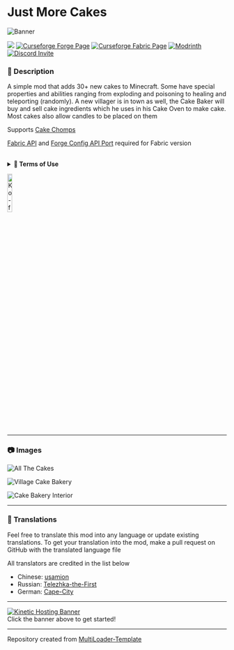# Just More Cakes

![Banner](https://i.imgur.com/OSN1fFh.png)

![](https://img.shields.io/badge/Mod%20Loaders-Forge%20%26%20Fabric-green?style=for-the-badge)
[![Curseforge Forge Page](https://img.shields.io/badge/Curseforge%20Page-Forge-orange?style=for-the-badge&logo=curseforge "Curseforge Forge page")](https://www.curseforge.com/minecraft/mc-mods/just-more-cakes)
[![Curseforge Fabric Page](https://img.shields.io/badge/Curseforge%20Page-Fabric-orange?style=for-the-badge&logo=curseforge "Curseforge Fabric page")](https://www.curseforge.com/minecraft/mc-mods/just-more-cakes-fabric)
[![Modrinth](https://img.shields.io/badge/Modrinth-Page-1bd96a?style=for-the-badge&logo=modrinth "Modrinth page")](https://modrinth.com/mod/just-more-cakes)
[![Discord Invite](https://img.shields.io/badge/Discord-Einstein%27s%20Lab-blue?style=for-the-badge&logo=discord)](https://discord.gg/gSsaFAvrBM)

### **📘 Description**
A simple mod that adds 30+ new cakes to Minecraft. Some have special properties and abilities ranging from exploding and poisoning to healing and teleporting (randomly). A new villager is in town as well, the Cake Baker will buy and sell cake ingredients which he uses in his Cake Oven to make cake. Most cakes also allow candles to be placed on them

Supports [Cake Chomps](https://www.curseforge.com/minecraft/mc-mods/cake-chomps)

[Fabric API](https://modrinth.com/mod/fabric-api) and [Forge Config API Port](https://modrinth.com/mod/forge-config-api-port) required for Fabric version

<br>
<details>
<summary><b>📜 Terms of Use</b></summary>
  
```
You may
✅ Use this mod as a reference to understand and or create something of your own
✅ Use this mod in modpacks with credit and one or more links to any of the project pages*
✅ Edit for personal use
✅ Use this mod for/in YouTube videos with credit and one or more links to any of the project pages*
✅ Create resource packs, data packs, and addon mods for this mod

You may not
❌ Reupload/publish this mod to any website without explicit permission from me and one or more links to any of the project pages*
❌ Redistibute edited or unedited assets** from this mod without permission from me and credit

* Project pages include CurseForge, Modrinth, Planet Minecraft, GitHub
** Assets include logos, banners, textures, models etc
```
</details>

[<img alt="Ko-fi Badge" height="15%" width="15%" src="https://storage.ko-fi.com/cdn/brandasset/kofi_bg_tag_dark.png" alt="Ko-fi badge">](https://ko-fi.com/mincrafteinstein)

---

### **📷 Images**

![All The Cakes](https://i.imgur.com/cbKeflc.png)

![Village Cake Bakery](https://i.imgur.com/kCBoKsV.png)

![Cake Bakery Interior](https://i.imgur.com/4vhGdDY.png)

---

### **💬 Translations**
Feel free to translate this mod into any language or update existing translations. To get your translation into the mod, make a pull request on GitHub with the translated language file

All translators are credited in the list below
- Chinese: [usamion](https://github.com/usamion)
- Russian: [Telezhka-the-First](https://github.com/Telezhka-the-First)
- German: [Cape-City](https://github.com/Cape-City)

---

[![Kinetic Hosting Banner](https://i.imgur.com/u6Fn0I0.png)](https://billing.kinetichosting.net/aff.php?aff=124)
<br>
Click the banner above to get started!

---

Repository created from [MultiLoader-Template](https://github.com/jaredlll08/MultiLoader-Template)
